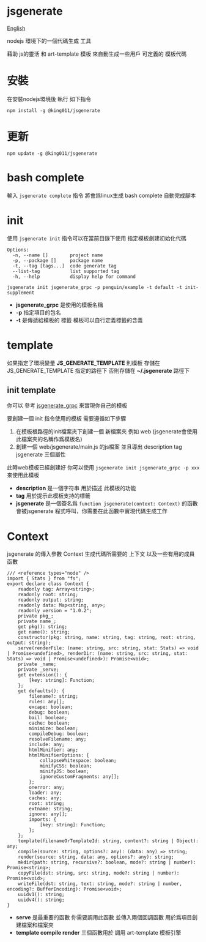 # jsgenerate

[English](https://github.com/powerpuffpenguin/jsgenerate/blob/master/README_ZH.md)

nodejs 環境下的一個代碼生成 工具 

藉助 js的靈活 和 art-template 模板 來自動生成一些用戶 可定義的 模板代碼 

# 安裝

在安裝nodejs環境後 執行 如下指令

```
npm install -g @king011/jsgenerate
```

# 更新

```
npm update -g @king011/jsgenerate
```

# bash complete

輸入 `jsgenerate complete`  指令 將會爲linux生成 bash complete 自動完成腳本

# init

使用 `jsgenerate init` 指令可以在當前目錄下使用 指定模板創建初始化代碼

```
Options:
  -n, --name []        project name
  -p, --package []     package name
  -t, --tag [tags...]  code generate tag
  --list-tag           list supported tag
  -h, --help           display help for command
```

```
jsgenerate init jsgenerate_grpc -p penguin/example -t default -t init-supplement
```

* **jsgenerate_grpc** 是使用的模板名稱 
* **-p** 指定項目的包名
* **-t** 是傳遞給模板的 標籤 模板可以自行定義標籤的含義

# template 

如果指定了環境變量 **JS_GENERATE_TEMPLATE** 則模板 存儲在 JS_GENERATE_TEMPLATE 指定的路徑下 否則存儲在 **~/.jsgenerate** 路徑下

## init template

你可以 參考 [jsgenerate_grpc](https://github.com/powerpuffpenguin/jsgenerate_grpc) 來實現你自己的模板

要創建一個 init 指令使用的模板 需要遵循如下步驟

1. 在模板根路徑的init檔案夾下創建一個 新檔案夾 例如 web (jsgenerate會使用此檔案夾的名稱作爲模板名)
2. 創建一個 web/jsgenerate/main.js 的js檔案 並且導出 description tag jsgenerate 三個屬性

此時web模板已經創建好 你可以使用 `jsgenerate init jsgenerate_grpc -p xxx` 來使用此模板

* **description** 是一個字符串 用於描述 此模板的功能
* **tag** 用於提示此模板支持的標籤
* **jsgenerate** 是一個簽名爲 `function jsgenerate(context: Context)` 的函數 會被jsgenerate 程式呼叫，你需要在此函數中實現代碼生成工作

# Context

jsgenerate 的傳入參數 Context 生成代碼所需要的 上下文 以及一些有用的成員函數

```
/// <reference types="node" />
import { Stats } from "fs";
export declare class Context {
    readonly tag: Array<string>;
    readonly root: string;
    readonly output: string;
    readonly data: Map<string, any>;
    readonly version = "1.0.2";
    private pkg_;
    private name_;
    get pkg(): string;
    get name(): string;
    constructor(pkg: string, name: string, tag: string, root: string, output: string);
    serve(renderFile: (name: string, src: string, stat: Stats) => void | Promise<undefined>, renderDir: (name: string, src: string, stat: Stats) => void | Promise<undefined>): Promise<void>;
    private _name;
    private _serve;
    get extension(): {
        [key: string]: Function;
    };
    get defaults(): {
        filename?: string;
        rules: any[];
        excape: boolean;
        debug: boolean;
        bail: boolean;
        cache: boolean;
        minimize: boolean;
        compileDebug: boolean;
        resolveFilename: any;
        include: any;
        htmlMinifier: any;
        htmlMinifierOptions: {
            collapseWhitespace: boolean;
            minifyCSS: boolean;
            minifyJS: boolean;
            ignoreCustomFragments: any[];
        };
        onerror: any;
        loader: any;
        caches: any;
        root: string;
        extname: string;
        ignore: any[];
        imports: {
            [key: string]: Function;
        };
    };
    template(filenameOrTemplateId: string, content?: string | Object): any;
    compile(source: string, options?: any): (data: any) => string;
    render(source: string, data: any, options?: any): string;
    mkdir(path: string, recursive?: boolean, mode?: string | number): Promise<string>;
    copyFile(dst: string, src: string, mode?: string | number): Promise<void>;
    writeFile(dst: string, text: string, mode?: string | number, encoding?: BufferEncoding): Promise<void>;
    uuidv1(): string;
    uuidv4(): string;
}
```

* **serve** 是最重要的函數 你需要調用此函數 並傳入兩個回調函數 用於爲項目創建檔案和檔案夾
* **template compile render** 三個函數用於 調用 art-template 模板引擎
